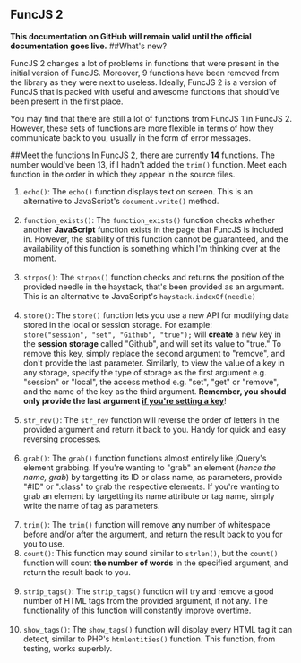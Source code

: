 ## FuncJS 2
**This documentation on GitHub will remain valid until the official documentation goes live.**
##What's new?
<p>FuncJS 2 changes a lot of problems in functions that were present in the initial version of FuncJS. Moreover, 9 functions have been removed from the library as they were next to useless. Ideally, FuncJS 2 is a version of FuncJS that is packed with useful and awesome functions that should've been present in the first place.</p>
<p>You may find that there are still a lot of functions from FuncJS 1 in FuncJS 2. However, these sets of functions are more flexible in terms of how they communicate back to you, usually in the form of error messages.</p>

##Meet the functions
In FuncJS 2, there are currently <strong>14</strong> functions. The number would've been 13, if I hadn't added the <code>trim()</code> function. Meet each function in the order in which they appear in the source files.</p>

<ol>
<li><code>echo()</code>: The <code>echo()</code> function displays text on screen. This is an alternative to JavaScript's <code>document.write()</code> method.<br /><br />
</li>
<li><code>function_exists()</code>: The <code>function_exists()</code> function checks whether another <strong>JavaScript</strong> function exists in the page that FuncJS is included in. However, the stability of this function cannot be guaranteed, and the availability of this function is something which I'm thinking over at the moment.<br/><br />
</li>
<li><code>strpos()</code>: The <code>strpos()</code> function checks and returns the position of the provided needle in the haystack, that's been provided as an argument. This is an alternative to JavaScript's <code>haystack.indexOf(needle)</code><br/><br/>
</li>
<li><code>store()</code>: The <code>store()</code> function lets you use a new API for modifying data stored in the local or session storage. For example: <br />
<code>store("session", "set", "Github", "true");</code> will <strong>create</strong> a new key in the <strong>session storage</strong> called "Github", and will set its value to "true." To remove this key, simply replace the second argument to "remove", and don't provide the last parameter. Similarly, to view the value of a key in any storage, specify the type of storage as the first argument e.g. "session" or "local", the access method e.g. "set", "get" or "remove", and the name of the key as the third argument. <strong>Remember, you should only provide the last argument <u>if you're setting a key</u></strong>!<br/><br/> 
</li>
<li><code>str_rev()</code>: The <code>str_rev</code> function will reverse the order of letters in the provided argument and return it back to you. Handy for quick and easy reversing processes.<br/><br/>
</li>
<li><code>grab()</code>: The <code>grab()</code> function functions almost entirely like jQuery's element grabbing. If you're wanting to "grab" an element (<em>hence the name, grab</em>) by targetting its ID or class name, as parameters, provide "#ID" or ".class" to grab the respective elements. If you're wanting to grab an element by targetting its name attribute or tag name, simply write the name of tag as parameters. <br/><br/>
</li>
<li><code>trim()</code>: The <code>trim()</code> function will remove any number of whitespace before and/or after the argument, and return the result back to you for you to use. 
</li>
<li><code>count()</code>: This function may sound similar to <code>strlen()</code>, but the <code>count()</code> function will count <strong>the number of words</strong> in the specified argument, and return the result back to you.<br/><br/>
</li>
<li><code>strip_tags()</code>: The <code>strip_tags()</code> function will try and remove a good number of HTML tags from the provided argument, if not any. The functionality of this function will constantly improve overtime.<br/><br/>
</li>
<li><code>show_tags()</code>: The <code>show_tags()</code> function will display every HTML tag it can detect, similar to PHP's <code>htmlentities()</code> function. This function, from testing, works superbly.
</li>
</ol>
